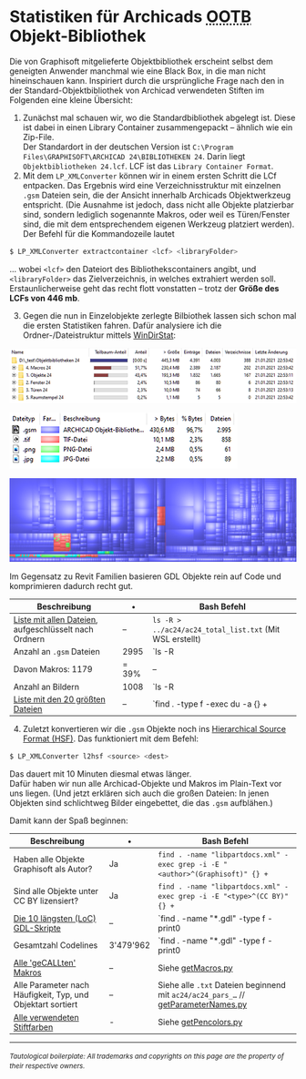 # Statistiken für Archicads <abbr title="Out of the Box; also 'mitgeliefert'">OOTB</abbr> Objekt-Bibliothek

Die von Graphisoft mitgelieferte Objektbibliothek erscheint selbst dem geneigten Anwender manchmal wie eine Black Box, in die man nicht hineinschauen kann. 
Inspiriert durch die ursprüngliche Frage nach den in der Standard-Objektbibliothek von Archicad verwendeten Stiften im Folgenden eine kleine Übersicht:

1. Zunächst mal schauen wir, wo die Standardbibliothek abgelegt ist. Diese ist dabei in einen Library Container zusammengepackt – ähnlich wie ein Zip-File.  
Der Standardort in der deutschen Version ist `C:\Program Files\GRAPHISOFT\ARCHICAD 24\BIBLIOTHEKEN 24`. Darin liegt `Objektbibliotheken 24.lcf`. LCF ist das `Library Container Format`.
2. Mit dem `LP_XMLConverter` können wir in einem ersten Schritt die LCf entpacken. Das Ergebnis wird eine Verzeichnisstruktur mit einzelnen `.gsm` Dateien sein, die der Ansicht innerhalb Archicads Objektwerkzeug entspricht. (Die Ausnahme ist jedoch, dass nicht alle Objekte platzierbar sind, sondern lediglich sogenannte Makros, oder weil es Türen/Fenster sind, die mit dem entsprechendem eigenen Werkzeug platziert werden).  
Der Befehl für die Kommandozeile lautet
```bash
$ LP_XMLConverter extractcontainer <lcf> <libraryFolder>
```
... wobei `<lcf>` den Dateiort des Bibliothekscontainers angibt, und `<libraryFolder>` das Zielverzeichnis, in welches extrahiert werden soll.  
Erstaunlicherweise geht das recht flott vonstatten – trotz der **Größe des LCFs von 446 mb**.

3. Gegen die nun in Einzelobjekte zerlegte Bilbiothek lassen sich schon mal die ersten Statistiken fahren. Dafür analysiere ich die Ordner-/Dateistruktur mittels [WinDirStat](https://sourceforge.net/projects/windirstat/):

![](img/windirstat_24_overview.png)

![](img/windirstat_24_filetypes.png)

![](img/windirstat_24_bubbleview.png)

Im Gegensatz zu Revit Familien basieren GDL Objekte rein auf Code und komprimieren dadurch recht gut.

Beschreibung | • | Bash Befehl
--- | --- | ---
[Liste mit allen Dateien](ac24/ac24_total_list.txt), aufgeschlüsselt nach Ordnern | – | `ls -R > ../ac24/ac24_total_list.txt` (Mit WSL erstellt)
Anzahl an `.gsm` Dateien | 2995 | `ls -R | grep '.gsm' | wc -l`
Davon Makros: 1179 | = 39% | –
Anzahl an Bildern | 1008 | `ls -R | grep '.jpg\|.png\|.tif' | wc -l`
[Liste mit den 20 größten Dateien](ac24/ac24_biggest_files.txt) | – | `find . -type f -exec du -a {} + | sort -rn | head -n 20 > ../ac24/ac24_biggest_files.txt`

4. Zuletzt konvertieren wir die `.gsm` Objekte noch ins [Hierarchical Source Format (HSF)](https://gdl.graphisoft.com/tips-and-tricks/hsf-source-format). Das funktioniert mit dem Befehl:

```bash
$ LP_XMLConverter l2hsf <source> <dest>
```

Das dauert mit 10 Minuten diesmal etwas länger.  
Dafür haben wir nun alle Archicad-Objekte und Makros im Plain-Text vor uns liegen. (Und jetzt erklären sich auch die großen Dateien: In jenen Objekten sind schlichtweg Bilder eingebettet, die das `.gsm` aufblähen.)

Damit kann der Spaß beginnen:

Beschreibung | • | Bash Befehl
--- | --- | ---
Haben alle Objekte Graphisoft als Autor? | Ja | `find . -name "libpartdocs.xml" -exec grep -i -E "<author>^(Graphisoft)" {} +`
Sind alle Objekte unter CC BY lizensiert? | Ja | `find . -name "libpartdocs.xml" -exec grep -i -E "<type>^(CC BY)" {} +`
[Die 10 längsten (LoC) GDL-Skripte](ac24/ac24_longest_scripts_1_objekte.txt) | – | `find . -name "*.gdl" -type f -print0 | xargs -0 wc -l | sort -rn | grep -v ' total$' |  head -n 10 > ../../ac24/ac24_longest_scripts_1_objekte.txt`
Gesamtzahl Codelines | 3'479'962 | `find . -name "*.gdl" -type f -print0 | xargs -0 wc -l | sort -rn  | awk '/total/{k+=$1}END{print k}';`
[Alle 'geCALLten' Makros](ac24/ac24_all_macro_calls.txt) | – | Siehe [getMacros.py](getMacros.py)
Alle Parameter nach Häufigkeit, Typ, und Objektart sortiert | – | Siehe alle `.txt` Dateien beginnend mit `ac24/ac24_pars_…` // [getParameterNames.py](getParameterNames.py)
[Alle verwendeten Stiftfarben](ac24/ac24_pencolors_1_objekte.txt) | - | Siehe [getPencolors.py](getPenColors.py)

---

<small>_Tautological boilerplate: All trademarks and copyrights on this page are the property of their respective owners._</small>
